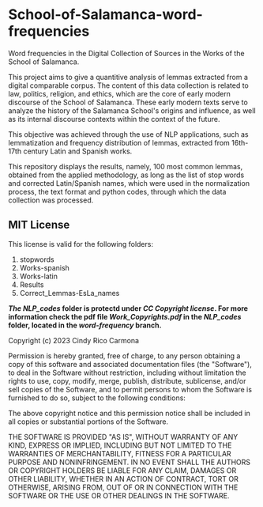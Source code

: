 # School-of-Salamanca-word-frequencies
Word frequencies in the Digital Collection of Sources in the Works of the School of Salamanca.

This project aims to give a quantitive analysis of lemmas extracted from a digital comparable corpus. 
The content of this data collection is related to law, politics, religion, and ethics, which are the core of early modern discourse of the School of Salamanca. 
These early modern texts  serve to analyze the history of the Salamanca School's origins and influence, as well as its internal discourse contexts within the context of the future.

This objective was achieved through the use of NLP applications, such as lemmatization and frequency distribution of lemmas, extracted from 16th-17th century Latin and Spanish works. 

This repository displays the results, namely, 100 most common lemmas, obtained from the applied methodology, as long as the list of stop words and corrected Latin/Spanish names, which were used in the normalization process, the text format and python codes, through which the data collection was processed.



## MIT License

This license is valid for the following folders: 

1. stopwords
2. Works-spanish
3. Works-latin
4. Results
5. Correct_Lemmas-EsLa_names

**_The NLP_codes_ folder is protectd under _CC Copyright license_. For more information check the pdf file *Work_Copyrights.pdf* in the *NLP_codes*  folder, located in the *word-frequency* branch.**
          
Copyright (c) 2023 Cindy Rico Carmona

Permission is hereby granted, free of charge, to any person obtaining a copy
of this software and associated documentation files (the "Software"), to deal
in the Software without restriction, including without limitation the rights
to use, copy, modify, merge, publish, distribute, sublicense, and/or sell
copies of the Software, and to permit persons to whom the Software is
furnished to do so, subject to the following conditions:

The above copyright notice and this permission notice shall be included in all
copies or substantial portions of the Software.

THE SOFTWARE IS PROVIDED "AS IS", WITHOUT WARRANTY OF ANY KIND, EXPRESS OR
IMPLIED, INCLUDING BUT NOT LIMITED TO THE WARRANTIES OF MERCHANTABILITY,
FITNESS FOR A PARTICULAR PURPOSE AND NONINFRINGEMENT. IN NO EVENT SHALL THE
AUTHORS OR COPYRIGHT HOLDERS BE LIABLE FOR ANY CLAIM, DAMAGES OR OTHER
LIABILITY, WHETHER IN AN ACTION OF CONTRACT, TORT OR OTHERWISE, ARISING FROM,
OUT OF OR IN CONNECTION WITH THE SOFTWARE OR THE USE OR OTHER DEALINGS IN THE
SOFTWARE.
